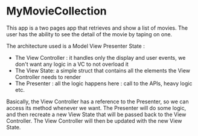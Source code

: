 # MyMovieCollection

This app is a two pages app that retrieves and show a list of movies. The user has the ability to see the detail of the movie by taping on one. 

The architecture used is a Model View Presenter State : 

- The View Controller : it handles only the display and user events, we don't want any logic in a VC to not overload it 
- The View State: a simple struct that contains all the elements the View Controller needs to render 
- The Presenter : all the logic happens here : call to the APIs, heavy logic etc. 

Basically, the View Controller has a reference to the Presenter, so we can access its method whenever we want. 
The Presenter will do some logic, and then recreate a new View State that will be passed back to the View Controller. 
The View Controller will then be updated with the new View State.
